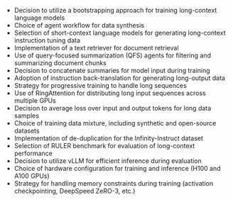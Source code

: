 - Decision to utilize a bootstrapping approach for training long-context language models
- Choice of agent workflow for data synthesis
- Selection of short-context language models for generating long-context instruction tuning data
- Implementation of a text retriever for document retrieval
- Use of query-focused summarization (QFS) agents for filtering and summarizing document chunks
- Decision to concatenate summaries for model input during training
- Adoption of instruction back-translation for generating long-output data
- Strategy for progressive training to handle long sequences
- Use of RingAttention for distributing long input sequences across multiple GPUs
- Decision to average loss over input and output tokens for long data samples
- Choice of training data mixture, including synthetic and open-source datasets
- Implementation of de-duplication for the Infinity-Instruct dataset
- Selection of RULER benchmark for evaluation of long-context performance
- Decision to utilize vLLM for efficient inference during evaluation
- Choice of hardware configuration for training and inference (H100 and A100 GPUs)
- Strategy for handling memory constraints during training (activation checkpointing, DeepSpeed ZeRO-3, etc.)
